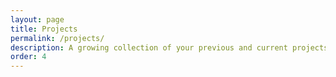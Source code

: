 ```yaml
---
layout: page
title: Projects
permalink: /projects/
description: A growing collection of your previous and current projects.
order: 4
---
```



<!-- <div class="project ">
{% assign n = site.posts | size %}
{% assign listprojects = site.projects | sample: n %}
{% for project in listprojects %}
    <div class="thumbnail">
        <a href="{{project.external_url}}" target="_blank">
        {% if project.img %}
        <img class="thumbnail" src="{{ project.img | prepend: site.baseurl | prepend: site.url }}"/>
        {% else %}
        <div class="thumbnail blankbox"></div>
        {% endif %}    
        <span>
            <h1>{{ project.title }}</h1>
            <br/>
            <p>{{ project.description }}</p>
        </span>
        </a>
    </div>
{% endfor %}
</div> -->

